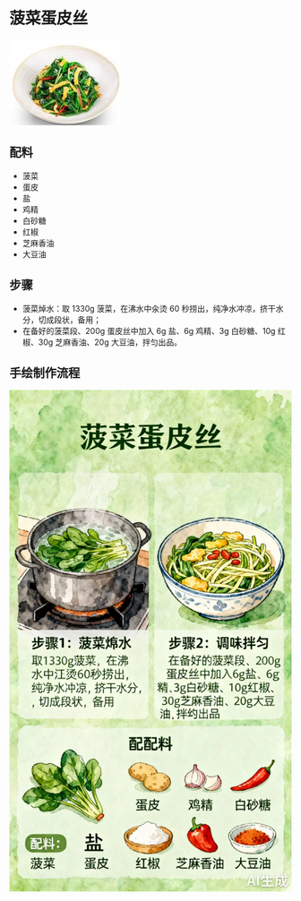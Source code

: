 # 菠菜蛋皮丝

![菠菜蛋皮丝](../images/菠菜蛋皮丝.jpg)

## 配料
- 菠菜
- 蛋皮
- 盐
- 鸡精
- 白砂糖
- 红椒
- 芝麻香油
- 大豆油

## 步骤
- 菠菜焯水：取 1330g 菠菜，在沸水中汆烫 60 秒捞出，纯净水冲凉，挤干水分，切成段状，备用；
- 在备好的菠菜段、200g 蛋皮丝中加入 6g 盐、6g 鸡精、3g 白砂糖、10g 红椒、30g 芝麻香油、20g 大豆油，拌匀出品。

## 手绘制作流程

![手绘制作流程](../images/烫菜/菠菜蛋皮丝.jpg)
